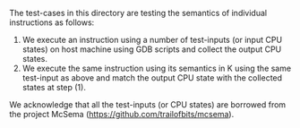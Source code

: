 The test-cases in this directory are testing the semantics of individual instructions as follows:
1. We execute an instruction using a number of test-inputs (or input CPU states) on host machine using GDB scripts and collect the output CPU states.
2. We execute the same instruction using its semantics in K using the same test-input as above and match the output CPU state with the collected states at step (1).

We acknowledge that all the test-inputs (or CPU states) are borrowed from the project McSema (https://github.com/trailofbits/mcsema).
